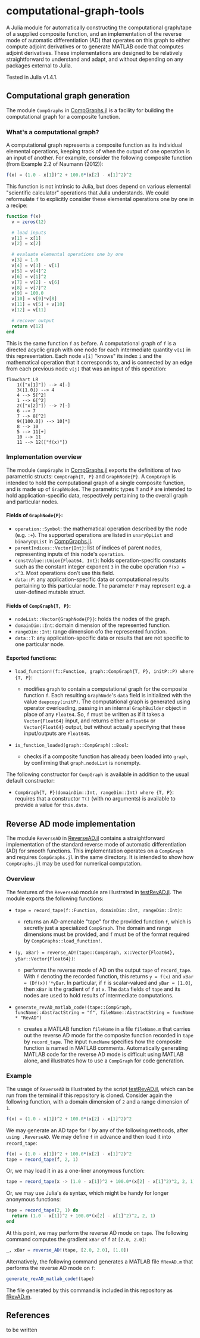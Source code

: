# computational-graph-tools
A Julia module for automatically constructing the computational graph/tape of a supplied composite function, and an implementation of the reverse mode of automatic differentiation (AD) that operates on this graph to either compute adjoint derivatives or to generate MATLAB code that computes adjoint derivatives. These implementations are designed to be relatively straightforward to understand and adapt, and  without depending on any packages external to Julia.

Tested in Julia v1.4.1.

## Computational graph generation
The module `CompGraphs` in [CompGraphs.jl](src/CompGraphs.jl) is a facility for building the computational graph for a composite function.

### What's a computational graph?
A computational graph represents a composite function as its individual elemental operations, keeping track of when the output of one operation is an input of another. For example, consider the following composite function (from Example 2.2 of Naumann (2012)):
```julia
f(x) = (1.0 - x[1])^2 + 100.0*(x[2] - x[1]^2)^2
```
This function is not intrinsic to Julia, but does depend on various elemental "scientific calculator" operations that Julia understands. We could reformulate `f` to explicitly consider these elemental operations one by one in a recipe:
```julia
function f(x)
  v = zeros(12)

  # load inputs
  v[1] = x[1]
  v[2] = x[2]

  # evaluate elemental operations one by one
  v[3] = 1.0
  v[4] = v[3] - v[1]
  v[5] = v[4]^2
  v[6] = v[1]^2
  v[7] = v[2] - v[6]
  v[8] = v[7]^2
  v[9] = 100.0
  v[10] = v[9]*v[8]
  v[11] = v[5] + v[10]
  v[12] = v[11]

  # recover output
  return v[12]
end
```
This is the same function `f` as before. A computational graph of `f` is a directed acyclic graph with one node for each intermediate quantity `v[i]` in this representation. Each node `v[i]` "knows" its index `i` and the mathematical operation that it corresponds to, and is connected by an edge from each previous node `v[j]` that was an input of this operation:
```mermaid
flowchart LR
    1(["x[1]"]) --> 4[-]
    3([1.0]) --> 4
    4 --> 5[^2]
    1 --> 6[^2]
    2(["x[2]"]) --> 7[-]
    6 --> 7
    7 --> 8[^2]
    9([100.0]) --> 10[*]
    8 --> 10
    5 --> 11[+]
    10 --> 11
    11 --> 12(["f(x)"])
```

### Implementation overview
The module `CompGraphs` in [CompGraphs.jl](src/CompGraphs.jl) exports the definitions of two parametric structs: `CompGraph{T, P}` and `GraphNode{P}`. A `CompGraph` is intended to hold the computational graph of a single composite function, and is made up of `GraphNode`s. The parametric types `T` and `P` are intended to hold application-specific data, respectively pertaining to the overall graph and particular nodes. 

#### Fields of `GraphNode{P}`:

- `operation::Symbol`: the mathematical operation described by the node (e.g. `:+`). The supported operations are listed in `unaryOpList` and `binaryOpList` in [CompGraphs.jl](src/CompGraphs.jl).
- `parentIndices::Vector{Int}`: list of indices of parent nodes, representing inputs of this node's `operation`.
- `constValue::Union{Float64, Int}`: holds operation-specific constants such as the constant integer exponent `3` in the cube operation `f(x) = x^3`. Most operations don't use this field.
- `data::P`: any application-specific data or computational results pertaining to this particular node. The parameter `P` may represent e.g. a user-defined mutable struct.

#### Fields of `CompGraph{T, P}`:

- `nodeList::Vector{GraphNode{P}}`: holds the nodes of the graph.
- `domainDim::Int`: domain dimension of the represented function.
- `rangeDim::Int`: range dimension ofo the represented function.
- `data::T`: any application-specific data or results that are not specific to one particular node.

#### Exported functions:

- `load_function!(f::Function, graph::CompGraph{T, P}, initP::P) where {T, P}`: 
  -   modifies `graph` to contain a computational graph for the composite function `f`. Each resulting `GraphNode`'s `data` field is initialized with the value `deepcopy(initP)`. The computational graph is generated using operator overloading, passing in an internal `GraphBuilder` object in place of any `Float64`. So, `f` must be written as if it takes a `Vector{Float64}` input, and returns either a `Float64` or `Vector{Float64}` output, but without actually specifying that these input/outputs are `Float64`s.

- `is_function_loaded(graph::CompGraph)::Bool`: 
  - checks if a composite function has already been loaded into `graph`, by confirming that `graph.nodeList` is nonempty.

The following constructor for `CompGraph` is available in addition to the usual default constructor: 

- `CompGraph{T, P}(domainDim::Int, rangeDim::Int) where {T, P}`: requires that a constructor `T()` (with no arguments) is available to provide a value for `this.data`. 

## Reverse AD mode implementation
The module `ReverseAD` in [ReverseAD.jl](src/ReverseAD.jl) contains a straightforward implementation of the standard reverse mode of automatic differentiation (AD) for smooth functions. This implementation operates on a `CompGraph` and requires `CompGraphs.jl` in the same directory. It is intended to show how `CompGraphs.jl` may be used for numerical computation. 

### Overview
The features of the `ReverseAD` module are illustrated in [testRevAD.jl](test/testRevAD.jl). The module exports the following functions:

- `tape = record_tape(f::Function, domainDim::Int, rangeDim::Int)`: 

  - returns an AD-amenable "tape" for the provided function `f`, which is secretly just a specialized `CompGraph`. The domain and range dimensions must be provided, and `f` must be of the format required by `CompGraphs::load_function!`. 

- `(y, xBar) = reverse_AD!(tape::CompGraph, x::Vector{Float64}, yBar::Vector{Float64})`: 

  - performs the reverse mode of AD on the output `tape` of `record_tape`. With `f` denoting the recorded function, this returns `y = f(x)` and `xBar = (Df(x))'*yBar`. In particular, if `f` is scalar-valued and `yBar = [1.0]`, then `xBar` is the gradient of `f` at `x`. The `data` fields of `tape` and its nodes are used to hold results of intermediate computations.

- `generate_revAD_matlab_code!(tape::CompGraph, funcName::AbstractString = "f", fileName::AbstractString = funcName * "RevAD")`

  - creates a MATLAB function `fileName` in a file `fileName.m` that carries out the reverse AD mode for the composite function recorded in `tape` by `record_tape`. The input `funcName` specifies how the composite function is named in MATLAB comments. Automatically generating MATLAB code for the reverse AD mode is difficult using MATLAB alone, and illustrates how to use a `CompGraph` for code generation.

### Example
The usage of `ReverseAD` is illustrated by the script [testRevAD.jl](test/testRevAD.jl), which can be run from the terminal if this repository is cloned. Consider again the following function, with a domain dimension of `2` and a range dimension of `1`.
```julia
f(x) = (1.0 - x[1])^2 + 100.0*(x[2] - x[1]^2)^2
```

We may generate an AD tape for `f` by any of the following methoods, after `using .ReverseAD`. We may define `f` in advance and then load it into `record_tape`:
```julia
f(x) = (1.0 - x[1])^2 + 100.0*(x[2] - x[1]^2)^2
tape = record_tape(f, 2, 1)
```
Or, we may load it in as a one-liner anonymous function:
```julia
tape = record_tape(x -> (1.0 - x[1])^2 + 100.0*(x[2] - x[1]^2)^2, 2, 1)
```
Or, we may use Julia's `do` syntax, which might be handy for longer anonymous functions:
```julia
tape = record_tape(2, 1) do
  return (1.0 - x[1])^2 + 100.0*(x[2] - x[1]^2)^2, 2, 1)
end
```
At this point, we may perform the reverse AD mode on `tape`. The following command computes the gradient `xBar` of `f` at `[2.0, 2.0]`:
```julia
_, xBar = reverse_AD!(tape, [2.0, 2.0], [1.0])
```
Alternatively, the following command generates a MATLAB file `fRevAD.m` that performs the reverse AD mode on `f`:
```julia
generate_revAD_matlab_code!(tape)
```
The file generated by this command is included in this repository as [fRevAD.m](test/fRevAD.m).

## References
to be written



